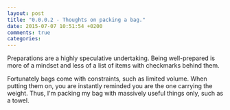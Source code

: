 ```yaml
---
layout: post
title: "0.0.0.2 - Thoughts on packing a bag."
date: 2015-07-07 10:51:54 +0200
comments: true
categories:
---
```


Preparations are a highly speculative undertaking. Being well-prepared is more of a mindset and less of a list of items with checkmarks behind them.

Fortunately bags come with constraints, such as limited volume. When putting them on, you are instantly reminded you are the one carrying the weight. Thus, I'm packing my bag with massively useful things only, such as a towel.
